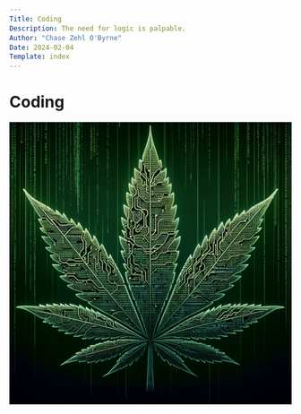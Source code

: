 ```yaml
---
Title: Coding
Description: The need for logic is palpable.
Author: "Chase Zehl O'Byrne"
Date: 2024-02-04
Template: index
---
```


# Coding
![Cannabis Circuit](/assets/leafy_circuit.webp "A Leafy Circuit")
